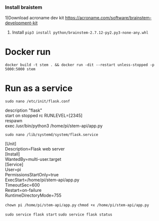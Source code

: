 ### Install braistem
1)Download acroname dev kit https://acroname.com/software/brainstem-development-kit
1) Install `pip3 install python/brainstem-2.7.12-py2.py3-none-any.whl `
# Docker run
`docker build -t stem . && docker run -dit --restart unless-stopped -p 5000:5000 stem`

# Run as a service
`sudo nano /etc/init/flask.conf`

description "flask" <br />
start on stopped rc RUNLEVEL=[2345] <br />
respawn <br />
exec /usr/bin/python3 /home/pi/stem-api/app.py <br />

`sudo nano /lib/systemd/system/flask.service`

[Unit] <br />
Description=Flask web server <br />
[Install] <br />
WantedBy=multi-user.target <br />
[Service] <br />
User=pi <br />
PermissionsStartOnly=true <br />
ExecStart=/home/pi/stem-api/app.py <br />
TimeoutSec=600 <br />
Restart=on-failure <br />
RuntimeDirectoryMode=755 <br />

`chown pi /home/pi/stem-api/app.py` 
`chmod +x /home/pi/stem-api/app.py`

`sudo service flask start`
`sudo service flask status`
